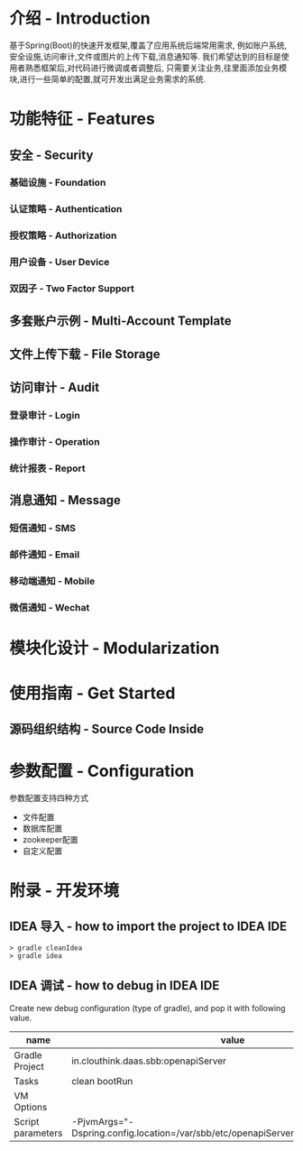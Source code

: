 # 介绍 - Introduction

基于Spring(Boot)的快速开发框架,覆盖了应用系统后端常用需求,
例如账户系统,安全设施,访问审计,文件或图片的上传下载,消息通知等.
我们希望达到的目标是使用者熟悉框架后,对代码进行微调或者调整后,
只需要关注业务,往里面添加业务模块,进行一些简单的配置,就可开发出满足业务需求的系统.
 
# 功能特征 - Features


## 安全 - Security

### 基础设施 - Foundation


### 认证策略 - Authentication 


### 授权策略 - Authorization


### 用户设备 - User Device


### 双因子 - Two Factor Support


## 多套账户示例 - Multi-Account Template


## 文件上传下载 - File Storage


## 访问审计 - Audit

### 登录审计 - Login


### 操作审计 - Operation


### 统计报表 - Report


## 消息通知 - Message

### 短信通知 - SMS


### 邮件通知 - Email


### 移动端通知 - Mobile


### 微信通知 - Wechat


# 模块化设计 - Modularization


# 使用指南 - Get Started
 
## 源码组织结构 - Source Code Inside



# 参数配置 - Configuration


参数配置支持四种方式
* 文件配置
* 数据库配置
* zookeeper配置
* 自定义配置

 
# 附录 - 开发环境
 
## IDEA 导入 - how to import the project to IDEA IDE

```
> gradle cleanIdea
> gradle idea
```

## IDEA 调试 - how to debug in IDEA IDE

Create new debug configuration (type of gradle), and pop it with following value.

name | value
-----|-----
Gradle Project | in.clouthink.daas.sbb:openapiServer
Tasks | clean bootRun
VM Options | <keep it empty>
Script parameters | -PjvmArgs="-Dspring.config.location=/var/sbb/etc/openapiServer/application.properties"

